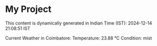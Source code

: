 # My Project

This content is dynamically generated in Indian Time (IST): 2024-12-14 21:08:51 IST


Current Weather in Coimbatore:
Temperature: 23.88 °C
Condition: mist
